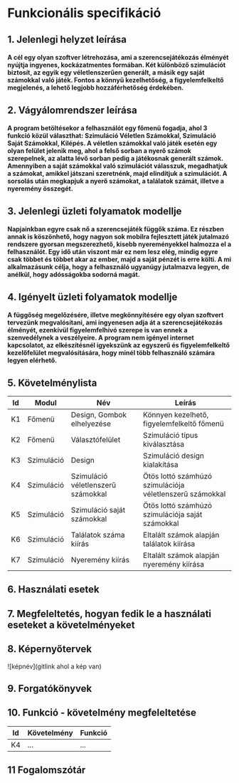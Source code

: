 # Funkcionális specifikáció
## 1. Jelenlegi helyzet leírása
#### A cél egy olyan szoftver létrehozása, ami a szerencsejátékozás élményét nyújtja ingyenes, kockázatmentes formában. Két különböző szimulációt biztosít, az egyik egy véletlenszerűen generált, a másik egy saját számokkal való játék. Fontos a könnyű kezelhetőség, a figyelemfelkeltő megjelenés, a lehető legjobb hozzáférhetőség érdekében.

## 2. Vágyálomrendszer leírása
#### A program betöltésekor a felhasználót egy főmenü fogadja, ahol 3 funkció közül választhat: Szimuláció Véletlen Számokkal, Szimuláció Saját Számokkal, Kilépés. A véletlen számokkal való játék esetén egy olyan felület jelenik meg, ahol a felső sorban a nyerő számok szerepelnek, az alatta lévő sorban pedig a játékosnak generált számok. Amennyiben a saját számokkal való szimulációt válasszuk, megadhatjuk a számokat, amikkel játszani szeretnénk, majd elindítjuk a szimulációt. A sorsolás után megkapjuk a nyerő számokat, a találatok számát, illetve a nyeremény összegét.

## 3. Jelenlegi üzleti folyamatok modellje
#### Napjainkban egyre csak nő a szerencsejáték függők száma. Ez részben annak is köszönhető, hogy nagyon sok mobilra fejlesztett játék jutalmazó rendszere gyorsan megszerezhető, kisebb nyereményekkel halmozza el a felhasználót. Egy idő után viszont már ez nem lesz elég, mindig egyre csak többet és többet akar az ember, majd a saját pénzét is erre költi. A mi alkalmazásunk célja, hogy a felhasználó ugyanúgy jutalmazva legyen, de anélkül, hogy adósságokba sodorná magát.

## 4. Igényelt üzleti folyamatok modellje
#### A függőség megelőzésére, illetve megkönnyítésére egy olyan szoftvert tervezünk megvalósítani, ami ingyenesen adja át a szerencsejátékozás élményét, ezenkívül figyelemfelhívó szerepe is van ennek a szenvedélynek a veszélyeire. A program nem igényel internet kapcsolatot, az elkészítésnél igyekszünk az egyszerű és figyelemfelkeltő kezelőfelület megvalósítására, hogy minél több felhasználó számára legyen elérhető.

## 5. Követelménylista

| Id | Modul | Név | Leírás |
| :---: | --- | --- | --- |
| K1 | Főmenü | Design, Gombok elhelyezése | Könnyen kezelhető, figyelemfelkeltő főmenü |
| K2 | Főmenü | Választófelület | Szimuláció típus kiválasztása |
| K3 | Szimuláció | Design | Szimuláció design kialakítása |
| K4 | Szimuláció | Szimuláció véletlenszerű számokkal | Ötös lottó számhúzó szimulációja véletlenszerű számokkal |
| K5 | Szimuláció | Szimuláció saját számokkal | Ötös lottó számhúzó szimulációja saját számokkal |
| K6 | Szimuláció | Találatok száma kiírás | Eltalált számok alapján találatok kiírása |
| K7 | Szimuláció | Nyeremény kiírás | Eltalált számok alapján nyeremény kiírása |

## 6. Használati esetek

## 7. Megfeleltetés, hogyan fedik le a használati eseteket a követelményeket

## 8. Képernyőtervek

![képnév](gitlink ahol a kép van)

## 9. Forgatókönyvek

## 10. Funkció - követelmény megfeleltetése

| Id | Követelmény | Funkció |
| :---: | --- | --- |
| K4 | ... | ... |

## 11 Fogalomszótár
